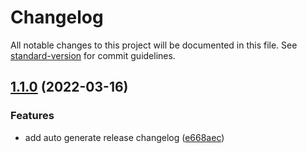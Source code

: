 # Changelog

All notable changes to this project will be documented in this file. See [standard-version](https://github.com/conventional-changelog/standard-version) for commit guidelines.

## [1.1.0](https://github.com/DungGramer/project-boilerplate/compare/v1.0.1...v1.1.0) (2022-03-16)

### Features

- add auto generate release changelog ([e668aec](https://github.com/DungGramer/project-boilerplate/commit/e668aec0e0306754ed75d20769b9d693904d1526))
